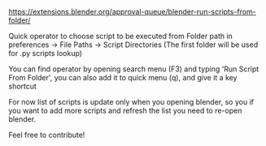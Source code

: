 https://extensions.blender.org/approval-queue/blender-run-scripts-from-folder/

Quick operator to choose script to be executed from Folder path in preferences -> File Paths -> Script Directories (The first folder will be used for .py scripts lookup)

You can find operator by opening search menu (F3) and typing 'Run Script From Folder', you can also add it to quick menu (q), and give it a key shortcut

For now list of scripts is update only when you opening blender, so you if you want to add more scripts and refresh the list you need to re-open blender.

Feel free to contribute!

